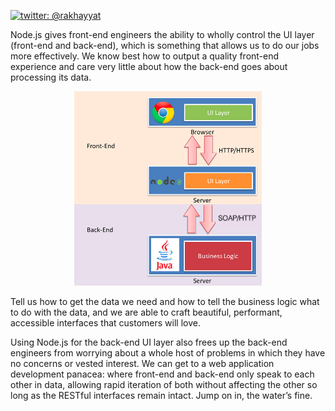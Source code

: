 [![twitter: @rakhayyat](https://img.shields.io/badge/twitter-%40rakhayyat-2F98C1.svg)](https://twitter.com/rakhayyat)

Node.js gives front-end engineers the ability to wholly control the UI layer (front-end and back-end), which is something that allows us to do our jobs more effectively. We know best how to output a quality front-end experience and care very little about how the back-end goes about processing its data. 

<p align="center">
  <img src="https://github.com/rkhayyat/NodeJS-server-as-UI-server-/blob/master/snapshot/147054963-589d250ae4866_articlex.png" width="300"/>
</p>

Tell us how to get the data we need and how to tell the business logic what to do with the data, and we are able to craft beautiful, performant, accessible interfaces that customers will love.

Using Node.js for the back-end UI layer also frees up the back-end engineers from worrying about a whole host of problems in which they have no concerns or vested interest. We can get to a web application development panacea: where front-end and back-end only speak to each other in data, allowing rapid iteration of both without affecting the other so long as the RESTful interfaces remain intact. Jump on in, the water’s fine.
